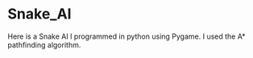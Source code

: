 # Snake_AI
Here is a Snake AI I programmed in python using Pygame. I used the A* pathfinding algorithm.
